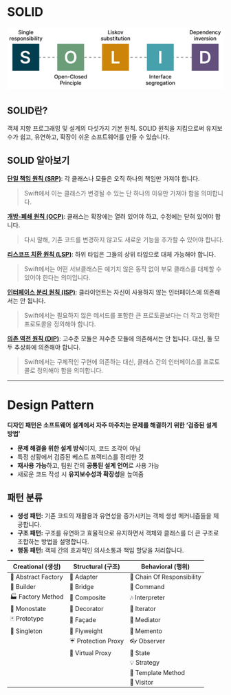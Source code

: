 
# SOLID
![solid-image](https://raw.githubusercontent.com/JustHm/Swift-SoftwareDesign/refs/heads/master/SOLID-image.png)
## SOLID란? 
객체 지향 프로그래밍 및 설계의 다섯가지 기본 원칙.
SOLID 원칙을 지킴으로써 유지보수가 쉽고, 유연하고, 확장이 쉬운 소프트웨어를 만들 수 있습니다.
## SOLID 알아보기
[**단일 책임 원칙 (SRP)**](./SOLID/SRP.md): 각 클래스나 모듈은 오직 하나의 책임만 가져야 합니다. 
> Swift에서 이는 클래스가 변경될 수 있는 단 하나의 이유만 가져야 함을 의미합니다.

[**개방-폐쇄 원칙 (OCP)**](./SOLID/OCP.md): 클래스는 확장에는 열려 있어야 하고, 수정에는 닫혀 있어야 합니다. 
> 다시 말해, 기존 코드를 변경하지 않고도 새로운 기능을 추가할 수 있어야 합니다.

[**리스코프 치환 원칙 (LSP)**](./SOLID/LSP.md): 하위 타입은 그들의 상위 타입으로 대체 가능해야 합니다. 
> Swift에서는 어떤 서브클래스든 예기치 않은 동작 없이 부모 클래스를 대체할 수 있어야 한다는 의미입니다.

[**인터페이스 분리 원칙 (ISP)**](./SOLID/ISP.md): 클라이언트는 자신이 사용하지 않는 인터페이스에 의존해서는 안 됩니다.
> Swift에서는 필요하지 않은 메서드를 포함한 큰 프로토콜보다는 더 작고 명확한 프로토콜을 정의해야 합니다.

[**의존 역전 원칙 (DIP)**](./SOLID/DIP.md): 고수준 모듈은 저수준 모듈에 의존해서는 안 됩니다. 대신, 둘 모두 추상화에 의존해야 합니다. 
> Swift에서는 구체적인 구현에 의존하는 대신, 클래스 간의 인터페이스를 프로토콜로 정의해야 함을 의미합니다.

---
# Design Pattern

**디자인 패턴은 소프트웨어 설계에서 자주 마주치는 문제를 해결하기 위한 ‘검증된 설계 방법’**
- **문제 해결을 위한 설계 방식**이지, 코드 조각이 아님
- 특정 상황에서 검증된 베스트 프랙티스를 정리한 것
- **재사용 가능**하고, 팀원 간의 **공통된 설계 언어**로 사용 가능
- 새로운 코드 작성 시 **유지보수성과 확장성**을 높여줌
## 패턴 분류
- **생성 패턴:** 기존 코드의 재활용과 유연성을 증가시키는 객체 생성 메커니즘들을 제공합니다.
- **구조 패턴:** 구조를 유연하고 효율적으로 유지하면서 객체와 클래스를 더 큰 구조로 조합하는 방법을 설명합니다.
- **행동 패턴:** 객체 간의 효과적인 의사소통과 책임 할당을 처리합니다.

| Creational (생성)     | Structural (구조)    | Behavioral (행위)            |
| ------------------- | ------------------ | -------------------------- |
| 🌰 Abstract Factory | 🔌 Adapter         | 🐝 Chain Of Responsibility |
| 👷 Builder          | 🌉 Bridge          | 👫 Command                 |
| 🏭 Factory Method   | 🌿 Composite       | 🎶 Interpreter             |
| 🔂 Monostate        | 🍧 Decorator       | 🍫 Iterator                |
| 🃏 Prototype        | 🎁 Façade          | 💐 Mediator                |
| 💍 Singleton        | 🍃 Flyweight       | 💾 Memento                 |
|                     | ☔ Protection Proxy | 👓 Observer                |
|                     | 🍬 Virtual Proxy   | 🐉 State                   |
|                     |                    | 💡 Strategy                |
|                     |                    | 📝 Template Method         |
|                     |                    | 🏃 Visitor                 |
